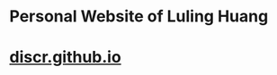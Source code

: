 # Personal Website of Luling Huang
# [discr.github.io](https://discr.github.io)
<!--stackedit_data:
eyJoaXN0b3J5IjpbLTQ1MjMyMTA4MF19
-->